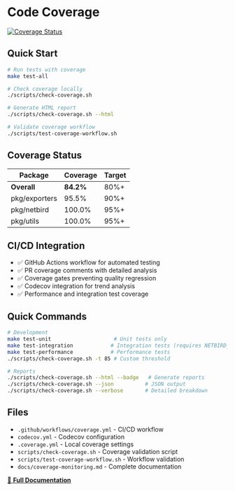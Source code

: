 # Code Coverage

[![Coverage Status](https://img.shields.io/badge/coverage-84.2%25-brightgreen)](./coverage.html)

## Quick Start

```bash
# Run tests with coverage
make test-all

# Check coverage locally
./scripts/check-coverage.sh

# Generate HTML report
./scripts/check-coverage.sh --html

# Validate coverage workflow
./scripts/test-coverage-workflow.sh
```

## Coverage Status

| Package | Coverage | Target |
|---------|----------|--------|
| **Overall** | **84.2%** | 80%+ |
| pkg/exporters | 95.5% | 90%+ |
| pkg/netbird | 100.0% | 95%+ |
| pkg/utils | 100.0% | 95%+ |

## CI/CD Integration

- ✅ GitHub Actions workflow for automated testing
- ✅ PR coverage comments with detailed analysis
- ✅ Coverage gates preventing quality regression
- ✅ Codecov integration for trend analysis
- ✅ Performance and integration test coverage

## Quick Commands

```bash
# Development
make test-unit                    # Unit tests only
make test-integration            # Integration tests (requires NETBIRD_API_TOKEN)
make test-performance            # Performance tests
./scripts/check-coverage.sh -t 85 # Custom threshold

# Reports
./scripts/check-coverage.sh --html --badge   # Generate reports
./scripts/check-coverage.sh --json          # JSON output
./scripts/check-coverage.sh --verbose       # Detailed breakdown
```

## Files

- `.github/workflows/coverage.yml` - CI/CD workflow
- `codecov.yml` - Codecov configuration
- `.coverage.yml` - Local coverage settings
- `scripts/check-coverage.sh` - Coverage validation script
- `scripts/test-coverage-workflow.sh` - Workflow validation
- `docs/coverage-monitoring.md` - Complete documentation

[📖 **Full Documentation**](./docs/coverage-monitoring.md)